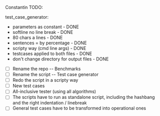 Constantin TODO:

test_case_generator:
- parameters as constant - DONE
- softline no line break - DONE
- 80 chars a lines - DONE
- sentences = by percentage - DONE
- scripty way (cmd line args) - DONE
- testcases applied to both files - DONE
- don't change directory for output files - DONE

- [ ] Rename the repo -- Benchmarks
- [ ] Rename the script -- Test case generator
- [ ] Redo the script in a scripty way
- [ ] New test cases
- [ ] All-inclusive tester (using all algorithms)
- [ ] The scripts have to run as standalone script, including the hashbang and the right indentation / linebreak
- [ ] General test cases have to be transformed into operational ones